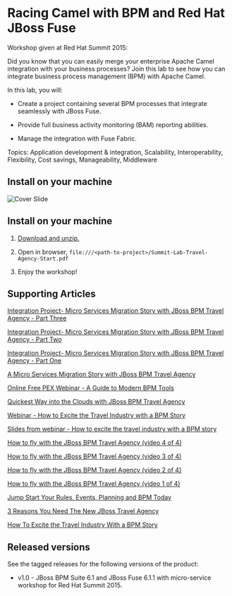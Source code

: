 Racing Camel with BPM and Red Hat JBoss Fuse
============================================
Workshop given at Red Hat Summit 2015:

Did you know that you can easily merge your enterprise Apache Camel integration with your business processes? Join this lab to see
how you can integrate business process management (BPM) with Apache Camel.

In this lab, you will:

  - Create a project containing several BPM processes that integrate seamlessly with JBoss Fuse.
  
  - Provide full business activity monitoring (BAM) reporting abilities.

  - Manage the integration with Fuse Fabric.

Topics: Application development & integration, Scalability, Interoperability, Flexibility, Cost savings, Manageability, Middleware


Install on your machine
-----------------------
![Cover Slide](https://raw.githubusercontent.com/eschabell/summit-racing-camel-with-jboss-bpm-fuse/master/bpms-labs/cover-summit.png)

Install on your machine
-----------------------
1. [Download and unzip.](https://github.com/eschabell/summit-racing-camel-with-jboss-bpm-fuse/archive/master.zip)

2. Open in browser, `file:///<path-to-project>/Summit-Lab-Travel-Agency-Start.pdf`

3. Enjoy the workshop! 


Supporting Articles
-------------------
[Integration Project- Micro Services Migration Story with JBoss BPM Travel Agency - Part Three](http://wei-meilin.blogspot.nl/2015/05/integration-project-micro-services_15.html)

[Integration Project- Micro Services Migration Story with JBoss BPM Travel Agency - Part Two](http://wei-meilin.blogspot.nl/2015/05/integration-project-micro-services_11.html)

[Integration Project- Micro Services Migration Story with JBoss BPM Travel Agency - Part One](http://wei-meilin.blogspot.tw/2015/05/integration-project-micro-services.html)

[A Micro Services Migration Story with JBoss BPM Travel Agency](http://www.schabell.org/2015/05/micro-services-migration-story-with-jboss-bpm-travel-agency.html)

[Online Free PEX Webinar - A Guide to Modern BPM Tools](http://www.schabell.org/2015/04/online-free-pex-webinar-guide-to-modern-bpm-tools.html)

[Quickest Way into the Clouds with JBoss BPM Travel Agency](http://www.schabell.org/2015/02/into-clouds-with-jboss-bpm-travel-agency.html)

[Webinar - How to Excite the Travel Industry with a BPM Story](http://www.schabell.org/2015/02/webinar-how-to-excite-travel-industry.html)

[Slides from webinar - How to excite the travel industry with a BPM story](http://www.schabell.org/2015/02/slides-webinar-jboss-bpm-travel-agency.html)

[How to fly with the JBoss BPM Travel Agency (video 4 of 4)](http://www.schabell.org/2015/02/how-to-fly-with-jboss-bpm-travel-agency-part4.html)

[How to fly with the JBoss BPM Travel Agency (video 3 of 4)](http://www.schabell.org/2015/01/how-to-fly-with-jboss-bpm-travel-agency-part3.html)

[How to fly with the JBoss BPM Travel Agency (video 2 of 4)](http://www.schabell.org/2015/01/how-to-fly-with-jboss-bpm-travel-agency-part2.html)

[How to fly with the JBoss BPM Travel Agency (video 1 of 4)](http://www.schabell.org/2015/01/how-to-fly-with-jboss-bpm-travel-agency.html)

[Jump Start Your Rules, Events, Planning and BPM Today](http://www.schabell.org/2014/12/jump-start-rules-events-planning-bpm-today.html)

[3 Reasons You Need The New JBoss Travel Agency](http://www.schabell.org/2014/12/3-reasons-you-need-new-jboss-travel-agency.html)

[How To Excite the Travel Industry With a BPM Story](http://www.schabell.org/2014/10/how-to-excite-travel-agencies-with-bpm-story.html)


Released versions
-----------------
See the tagged releases for the following versions of the product:

- v1.0 - JBoss BPM Suite 6.1 and JBoss Fuse 6.1.1 with micro-service workshop for Red Hat Summit 2015.
